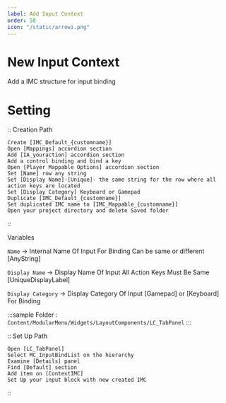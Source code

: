 ```yaml
---
label: Add Input Context
order: 58
icon: "/static/arrowi.png"
---
```

# New Input Context

Add a IMC structure for input binding

# Setting

:: Creation Path

    Create [IMC_Default_{customname}]
    Open [Mappings] accordion section
    Add [IA_youraction] accordion section
    Add a control binding and bind a key
    Open [Player Mappable Options] accordion section
    Set [Name] row any string
    Set [Display Name]-[Unique]- the same string for the row where all action keys are located
    Set [Display Category] Keyboard or Gamepad
    Duplicate [IMC_Default_{customname}]
    Set duplicated IMC name to [IMC_Mappable_{customname}]
    Open your project directory and delete Saved folder
::


 Variables
    
 `Name` -> Internal Name Of Input For Binding Can be same or different [AnyString]
    
`Display Name` -> Display Name Of Input All Action Keys Must Be Same [UniqueDisplayLabel]
    
  `Display Category` -> Display Category Of Input [Gamepad] or [Keyboard] For Binding
    
    

<style>
    .sample {
        text-align: center;
        color: #1956AF;
        border-radius: 10px;
        background-color: #ffb300;
        border: 1px solid #1956AF;
        padding-top: 20px;
        margin-bottom: 20px;
    }
</style>

:::sample
 Folder :  `Content/ModularMenu/Widgets/LayoutComponents/LC_TabPanel`
:::

:: Set Up Path

    Open [LC_TabPanel]
    Select MC_InputBindList on the hierarchy
    Examine [Details] panel
    Find [Default] section
    Add item on [ContextIMC]
    Set Up your input block with new created IMC

::

